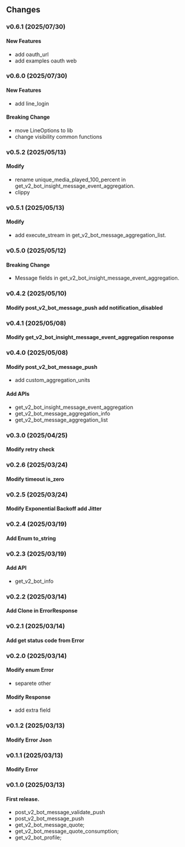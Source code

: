 ## Changes

### v0.6.1 (2025/07/30)
#### New Features
- add oauth_url
- add examples oauth web

### v0.6.0 (2025/07/30)
#### New Features
- add line_login

#### Breaking Change
- move LineOptions to lib
- change visibility common functions

### v0.5.2 (2025/05/13)
#### Modify
- rename unique_media_played_100_percent in get_v2_bot_insight_message_event_aggregation.
- clippy

### v0.5.1 (2025/05/13)
#### Modify
- add execute_stream in get_v2_bot_message_aggregation_list.

### v0.5.0 (2025/05/12)
#### Breaking Change
- Message fields in get_v2_bot_insight_message_event_aggregation.

### v0.4.2 (2025/05/10)
#### Modify post_v2_bot_message_push add notification_disabled

### v0.4.1 (2025/05/08)
#### Modify get_v2_bot_insight_message_event_aggregation response

### v0.4.0 (2025/05/08)
#### Modify post_v2_bot_message_push
- add custom_aggregation_units
#### Add APIs
- get_v2_bot_insight_message_event_aggregation
- get_v2_bot_message_aggregation_info
- get_v2_bot_message_aggregation_list

### v0.3.0 (2025/04/25)
#### Modify retry check

### v0.2.6 (2025/03/24)
#### Modify timeout is_zero

### v0.2.5 (2025/03/24)
#### Modify Exponential Backoff add Jitter 

### v0.2.4 (2025/03/19)
#### Add Enum to_string

### v0.2.3 (2025/03/19)
#### Add API
- get_v2_bot_info

### v0.2.2 (2025/03/14)
#### Add Clone in ErrorResponse

### v0.2.1 (2025/03/14)
#### Add get status code from Error

### v0.2.0 (2025/03/14)
#### Modify enum Error
- separete other
#### Modify Response
- add extra field

### v0.1.2 (2025/03/13)
#### Modify Error Json

### v0.1.1 (2025/03/13)
#### Modify Error

### v0.1.0 (2025/03/13)
#### First release.
- post_v2_bot_message_validate_push
- post_v2_bot_message_push
- get_v2_bot_message_quote;
- get_v2_bot_message_quote_consumption;
- get_v2_bot_profile;